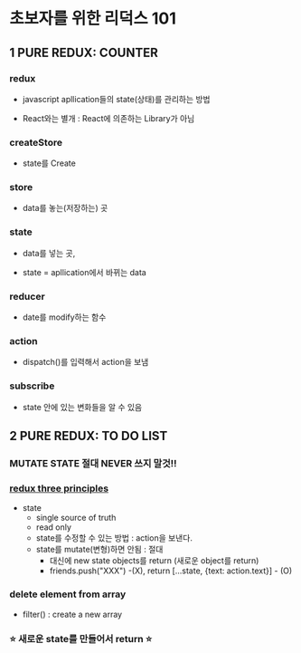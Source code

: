 # 초보자를 위한 리덕스 101

## 1 PURE REDUX: COUNTER

### redux

- javascript apllication들의 state(상태)를 관리하는 방법

- React와는 별개 : React에 의존하는 Library가 아님

### createStore

- state를 Create

### store

- data를 놓는(저장하는) 곳

### state

- data를 넣는 곳,

- state = apllication에서 바뀌는 data

### reducer

- date를 modify하는 함수

### action

- dispatch()를 입력해서 action을 보냄

### subscribe

- state 안에 있는 변화들을 알 수 있음



## 2 PURE REDUX: TO DO LIST

### MUTATE STATE 절대 NEVER 쓰지 말것!!

### [redux three principles](https://redux.js.org/understanding/thinking-in-redux/three-principles)
- state
  - single source of truth
  - read only
  - state를 수정할 수 있는 방법 : action을 보낸다.
  - state를 mutate(변형)하면 안됨 : 절대
    - 대신에 new state objects를 return (새로운 object를 return)
    - friends.push("XXX") -(X), return [...state, {text: action.text}] - (O)

### delete element from array
- filter() : create a new array

### ⭐ 새로운 state를 만들어서 return ⭐

